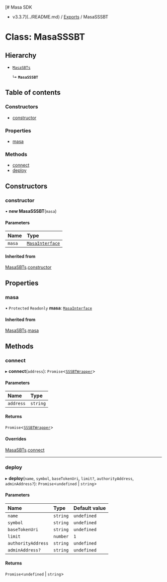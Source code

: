 [# Masa SDK
 - v3.3.7](../README.md) / [Exports](../modules.md) / MasaSSSBT

# Class: MasaSSSBT

## Hierarchy

- [`MasaSBTs`](MasaSBTs.md)

  ↳ **`MasaSSSBT`**

## Table of contents

### Constructors

- [constructor](MasaSSSBT.md#constructor)

### Properties

- [masa](MasaSSSBT.md#masa)

### Methods

- [connect](MasaSSSBT.md#connect)
- [deploy](MasaSSSBT.md#deploy)

## Constructors

### constructor

• **new MasaSSSBT**(`masa`)

#### Parameters

| Name | Type |
| :------ | :------ |
| `masa` | [`MasaInterface`](../interfaces/MasaInterface.md) |

#### Inherited from

[MasaSBTs](MasaSBTs.md).[constructor](MasaSBTs.md#constructor)

## Properties

### masa

• `Protected` `Readonly` **masa**: [`MasaInterface`](../interfaces/MasaInterface.md)

#### Inherited from

[MasaSBTs](MasaSBTs.md).[masa](MasaSBTs.md#masa)

## Methods

### connect

▸ **connect**(`address`): `Promise`<[`SSSBTWrapper`](SSSBTWrapper.md)\>

#### Parameters

| Name | Type |
| :------ | :------ |
| `address` | `string` |

#### Returns

`Promise`<[`SSSBTWrapper`](SSSBTWrapper.md)\>

#### Overrides

[MasaSBTs](MasaSBTs.md).[connect](MasaSBTs.md#connect)

___

### deploy

▸ **deploy**(`name`, `symbol`, `baseTokenUri`, `limit?`, `authorityAddress`, `adminAddress?`): `Promise`<`undefined` \| `string`\>

#### Parameters

| Name | Type | Default value |
| :------ | :------ | :------ |
| `name` | `string` | `undefined` |
| `symbol` | `string` | `undefined` |
| `baseTokenUri` | `string` | `undefined` |
| `limit` | `number` | `1` |
| `authorityAddress` | `string` | `undefined` |
| `adminAddress?` | `string` | `undefined` |

#### Returns

`Promise`<`undefined` \| `string`\>
